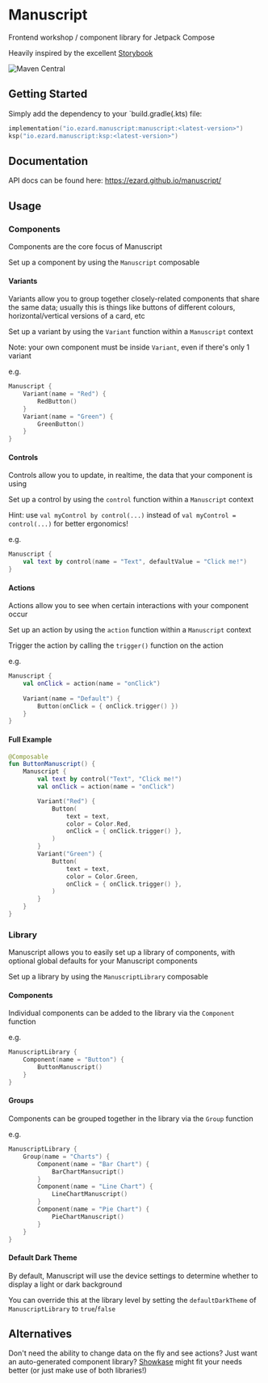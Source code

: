# Manuscript

Frontend workshop / component library for Jetpack Compose

Heavily inspired by the excellent <a href="https://github.com/storybookjs/storybook">Storybook</a>

![Maven Central](https://img.shields.io/maven-central/v/io.ezard.manuscript/manuscript) 

## Getting Started

Simply add the dependency to your `build.gradle(.kts) file:

```kotlin
implementation("io.ezard.manuscript:manuscript:<latest-version>")
ksp("io.ezard.manuscript:ksp:<latest-version>")
```

## Documentation

API docs can be found here: https://ezard.github.io/manuscript/

## Usage

### Components

Components are the core focus of Manuscript

Set up a component by using the `Manuscript` composable

#### Variants

Variants allow you to group together closely-related components that share the same data; usually this is things like buttons of different colours, horizontal/vertical versions of a card, etc

Set up a variant by using the `Variant` function within a `Manuscript` context

Note: your own component must be inside `Variant`, even if there's only 1 variant

e.g.
```kotlin
Manuscript {
    Variant(name = "Red") {
        RedButton()
    }
    Variant(name = "Green") {
        GreenButton()
    }
}
```

#### Controls

Controls allow you to update, in realtime, the data that your component is using

Set up a control by using the `control` function within a `Manuscript` context

Hint: use `val myControl by control(...)` instead of `val myControl = control(...)` for better ergonomics!

e.g.
```kotlin
Manuscript {
    val text by control(name = "Text", defaultValue = "Click me!")
}
```

#### Actions

Actions allow you to see when certain interactions with your component occur

Set up an action by using the `action` function within a `Manuscript` context

Trigger the action by calling the `trigger()` function on the action

e.g.
```kotlin
Manuscript {
    val onClick = action(name = "onClick")
    
    Variant(name = "Default") {
        Button(onClick = { onClick.trigger() })
    }
}
```

#### Full Example

```kotlin
@Composable
fun ButtonManuscript() {
    Manuscript {
        val text by control("Text", "Click me!")
        val onClick = action(name = "onClick")

        Variant("Red") {
            Button(
                text = text,
                color = Color.Red,
                onClick = { onClick.trigger() },
            )
        }
        Variant("Green") {
            Button(
                text = text,
                color = Color.Green,
                onClick = { onClick.trigger() },
            )
        }
    }
}
```

### Library

Manuscript allows you to easily set up a library of components, with optional global defaults for your Manuscript components

Set up a library by using the `ManuscriptLibrary` composable

#### Components

Individual components can be added to the library via the `Component` function

e.g.
```kotlin
ManuscriptLibrary {
    Component(name = "Button") {
        ButtonManuscript()
    }
}
```

#### Groups

Components can be grouped together in the library via the `Group` function

e.g.
```kotlin
ManuscriptLibrary {
    Group(name = "Charts") {
        Component(name = "Bar Chart") {
            BarChartMansucript()
        }
        Component(name = "Line Chart") {
            LineChartManuscript()
        }
        Component(name = "Pie Chart") {
            PieChartManuscript()
        }
    }
}
```

#### Default Dark Theme

By default, Manuscript will use the device settings to determine whether to display a light or dark background

You can override this at the library level by setting the `defaultDarkTheme` of `ManuscriptLibrary` to `true`/`false`

## Alternatives

Don't need the ability to change data on the fly and see actions? Just want an auto-generated component library? [Showkase](https://github.com/airbnb/Showkase) might fit your needs better (or just make use of both libraries!)